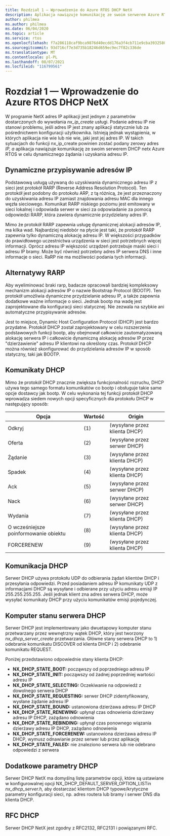 ```yaml
---
title: Rozdział 1 — Wprowadzenie do Azure RTOS DHCP NetX
description: Aplikacja nawiązuje komunikację ze swoim serwerem Azure RTOS DHCP NetX w celu dynamicznego żądania i uzyskiwania adresu IP.
author: philmea
ms.author: philmea
ms.date: 06/04/2020
ms.topic: article
ms.service: rtos
ms.openlocfilehash: f7a286118caf9bca9876d40ecdd176a3f4cb711e9cba39325808bfb6c09c2644
ms.sourcegitcommit: 93d716cf7e3d735b18246d659ec9ec7f82c336de
ms.translationtype: MT
ms.contentlocale: pl-PL
ms.lasthandoff: 08/07/2021
ms.locfileid: "116799561"
---
```

# <a name="chapter-1---introduction-to-azure-rtos-netx-dhcp-server"></a>Rozdział 1 — Wprowadzenie do Azure RTOS DHCP NetX

W programie NetX adres IP aplikacji jest jednym z parametrów dostarczonych do wywołania *nx_ip_create* usługi. Podanie adresu IP nie stanowi problemu, jeśli adres IP jest znany aplikacji statycznie lub za pośrednictwem konfiguracji użytkownika. Istnieją jednak wystąpienia, w których aplikacja nie wie lub nie wie, jaki jest jej adres IP. W takich sytuacjach do funkcji nx_ip_create powinien zostać podany zerowy adres *IP, a* aplikacja nawiązuje komunikację ze swoim serwerem DHCP netx Azure RTOS w celu dynamicznego żądania i uzyskania adresu IP.

## <a name="dynamic-ip-address-assignment"></a>Dynamiczne przypisywanie adresów IP

Podstawową usługą używaną do uzyskiwania dynamicznego adresu IP z sieci jest protokół RARP (Reverse Address Resolution Protocol). Ten protokół jest podobny do protokołu ARP, z tą różnicą, że jest przeznaczony do uzyskiwania adresu IP zamiast znajdowania adresu MAC dla innego węzła sieciowego. Komunikat RARP niskiego poziomu jest emitowany w sieci lokalnej i odpowiada serwer w sieci za odpowiadanie za pomocą odpowiedzi RARP, która zawiera dynamicznie przydzielany adres IP.

Mimo że protokół RARP zapewnia usługę dynamicznej alokacji adresów IP, ma kilka wad. Najbardziej niedobór na płycie jest taki, że protokół RARP zapewnia tylko dynamiczną alokację adresu IP. W większości przypadków do prawidłowego uczestnictwa urządzenia w sieci jest potrzebnych więcej informacji. Oprócz adresu IP większość urządzeń potrzebuje maski sieci i adresu IP bramy. Może być również potrzebny adres IP serwera DNS i inne informacje o sieci. RaRP nie ma możliwości podania tych informacji.

## <a name="rarp-alternatives"></a>Alternatywy RARP

Aby wyeliminować braki rarp, badacze opracowali bardziej kompleksowy mechanizm alokacji adresów IP o nazwie Bootstrap Protocol (BOOTP). Ten protokół umożliwia dynamiczne przydzielanie adresu IP, a także zapewnia dodatkowe ważne informacje o sieci. Jednak bootp ma wadę jest zaprojektowane dla konfiguracji sieci statycznej. Nie zezwala na szybkie ani automatyczne przypisywanie adresów.

Jest to miejsce, Dynamic Host Configuration Protocol (DHCP) jest bardzo przydatne. Protokół DHCP został zaprojektowany w celu rozszerzenia podstawowych funkcji bootp, aby obejmował całkowicie zautomatyzowaną alokację serwera IP i całkowicie dynamiczną alokację adresów IP przez "dzierżawienie" adresu IP klientowi na określony czas. Protokół DHCP można również skonfigurować do przydzielania adresów IP w sposób statyczny, taki jak BOOTP.

## <a name="dhcp-messages"></a>Komunikaty DHCP

Mimo że protokół DHCP znacznie zwiększa funkcjonalność rozruchu, DHCP używa tego samego formatu komunikatów co bootp i obsługuje takie same opcje dostawcy jak bootp. W celu wykonania tej funkcji protokół DHCP wprowadza siedem nowych opcji specyficznych dla protokołu DHCP w następujący sposób:

| Opcja     | Wartość | Origin                |
| ---------- | ----- | --------------------- |
| Odkryj   | (1)   | (wysyłane przez klienta DHCP) |
| Oferta      | (2)   | (wysyłane przez serwer DHCP) |
| Żądanie    | (3)   | (wysyłane przez klienta DHCP) |
| Spadek    | (4)   | (wysyłane przez klienta DHCP) |
| Ack        | (5)   | (wysyłane przez serwer DHCP) |
| Nack       | (6)   | (wysyłane przez serwer DHCP) |
| Wydania    | (7)   | (wysyłane przez klienta DHCP) |
| O wcześniejsze poinformowanie obiektu     | (8)   | (wysyłane przez klienta DHCP) |
| FORCERENEW | (9)   | (wysyłane przez klienta DHCP) |

## <a name="dhcp-communication"></a>Komunikacja DHCP

Serwer DHCP używa protokołu UDP do odbierania żądań klientów DHCP i przesyłania odpowiedzi. Przed posiadaniem adresu IP komunikaty UDP z informacjami DHCP są wysyłane i odbierane przy użyciu adresu emisji IP 255.255.255.255. Jeśli jednak klient zna adres serwera DHCP, może wysyłać komunikaty DHCP przy użyciu komunikatów emisji pojedynczej.

## <a name="dhcp-server-state-machine"></a>Komputer stanu serwera DHCP

Serwer DHCP jest implementowany jako dwuetapowy komputer stanu przetwarzany przez wewnętrzny wątek DHCP, który jest tworzony *nx_dhcp_server_create* przetwarzania. Główne stany serwera DHCP to 1) odebranie komunikatu DISCOVER od klienta DHCP i 2) odebranie komunikatu REQUEST.

Poniżej przedstawiono odpowiednie stany klienta DHCP:

- **NX_DHCP_STATE_BOOT:** począwszy od poprzedniego adresu IP
- **NX_DHCP_STATE_INIT:** począwszy od żadnej poprzedniej wartości adresu IP
- **NX_DHCP_STATE_SELECTING:** Oczekiwanie na odpowiedź z dowolnego serwera DHCP
- **NX_DHCP_STATE_REQUESTING:** serwer DHCP zidentyfikowany, wysłane żądanie adresu IP
- **NX_DHCP_STATE_BOUND:** ustanowiona dzierżawa adresu IP DHCP
- **NX_DHCP_STATE_RENEWING:** upłynął czas odnowienia dzierżawy adresu IP DHCP, zażądano odnowienia
- **NX_DHCP_STATE_REBINDING:** upłynął czas ponownego wiązania dzierżawy adresu IP DHCP, zażądano odnowienia
- **NX_DHCP_STATE_FORCERENEW:** ustanowiona dzierżawa adresu IP DHCP, wymusz odnawianie przez serwer lub przez aplikację
- **NX_DHCP_STATE_FAILED:** nie znaleziono serwera lub nie odebrano odpowiedzi z serwera

## <a name="dhcp-additional-parameters"></a>Dodatkowe parametry DHCP

Serwer DHCP NetX ma domyślną listę parametrów opcji, które są ustawiane w konfigurowalnej opcji NX_DHCP_DEFAULT_SERVER_OPTION_LISTin *nx_dhcp_server.h,* aby dostarczać klientom DHCP typowe/krytyczne parametry konfiguracji sieci, np. adres routera lub bramy i serwer DNS dla klienta DHCP.

## <a name="dhcp-rfcs"></a>RFC DHCP

Serwer DHCP NetX jest zgodny z RFC2132, RFC2131 i powiązanymi RFC.
